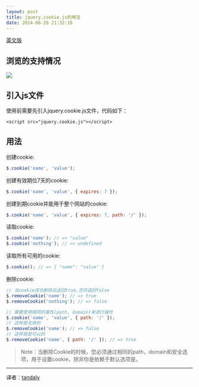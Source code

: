 ```yaml
---
layout: post
title: jquery.cookie.js的用法
date: 2014-06-28 21:32:10  
---
```


[英文版](https://github.com/carhartl/jquery-cookie)

## 浏览的支持情况
![](https://camo.githubusercontent.com/1176ea6ce99215a0b8de53defaa91c77669b1921/68747470733a2f2f73617563656c6162732e636f6d2f62726f777365722d6d61747269782f6a71756572792d636f6f6b69652e737667)

## 引入js文件
使用前需要先引入jquery.cookie.js文件，代码如下：

```
<script src="jquery.cookie.js"></script>
```

## 用法
创建cookie:

```javascript
$.cookie('name', 'value');
```

创建有效期位7天的cookie:

```javascript
$.cookie('name', 'value', { expires: 7 });
```

创建到期cookie并能用于整个网站的cookie:

```javascript
$.cookie('name', 'value', { expires: 7, path: '/' });
```

读取cookie:

```javascript
$.cookie('name'); // => "value"
$.cookie('nothing'); // => undefined
```

读取所有可用的cookie:

```javascript
$.cookie(); // => { "name": "value" }
```

删除cookie:

```javascript
// 当cookie成功删除后返回true,否则返回false
$.removeCookie('name'); // => true
$.removeCookie('nothing'); // => false

// 需要使用相同的属性(path, domain)来进行操作
$.cookie('name', 'value', { path: '/' });
// 这样是无效的
$.removeCookie('name'); // => false
// 这样就是可以的
$.removeCookie('name', { path: '/' }); // => true
```

> Note：当删除Cookie的时候，您必须通过相同的path，domain和安全选项，用于设置cookie，除非你是依赖于默认选项是。

---
译者：[tandaly](http://tandaly.github.com)

